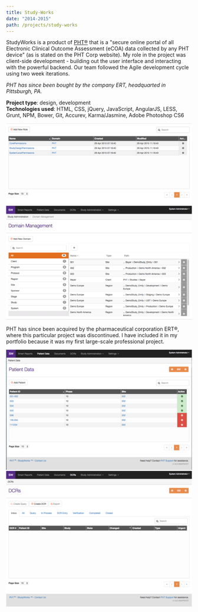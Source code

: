 ```yaml
---
title: Study-Works
date: "2014-2015"
path: /projects/study-works
---
```


StudyWorks is a product of <a href="https://ert.com" target="_blank">PHT®</a> that is a "secure online portal of all Electronic Clinical Outcome Assessment (eCOA) data collected by any PHT device" (as is stated on the PHT Corp website). My role in the project was client-side development - building out the user interface and interacting with the powerful backend. Our team followed the Agile development cycle using two week iterations.

*PHT has since been bought by the company ERT, headquarted in Pittsburgh, PA.*

**Project type**: design, development <br />
**Technologies used**: HTML, CSS, jQuery, JavaScript, AngularJS, LESS, Grunt, NPM, Bower, Git, Accurev, Karma/Jasmine, Adobe Photoshop CS6

![A table containing permissions](../../images/pht1.png)
![Screenshot of domain selection in StudyWorks™](../../images/pht2.png)

PHT has since been acquired by the pharmaceutical corporation ERT®, where this particular project was discontinued. I have included it in my portfolio because it was my first large-scale professional project.

![Patient management screen](../../images/pht3.png)
![Change Request screen in StudyWorks™](../../images/pht4.png)